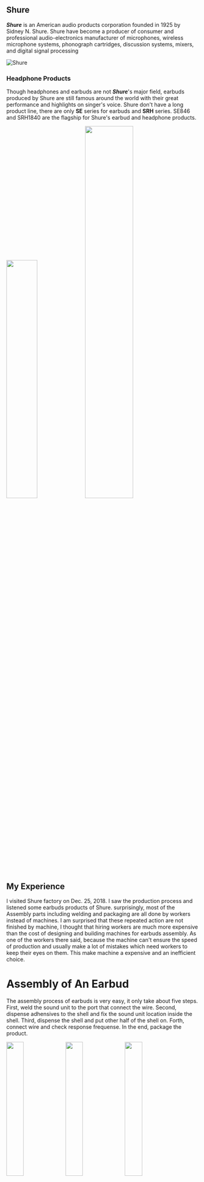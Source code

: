 ## Shure

**_Shure_** is an American audio products corporation founded in 1925 by Sidney N. Shure. Shure have become a producer of consumer and professional audio-electronics manufacturer of microphones, wireless microphone systems, phonograph cartridges, discussion systems, mixers, and digital signal processing

   
![Shure](https://encrypted-tbn0.gstatic.com/images?q=tbn:ANd9GcSd_ZUrJy8PUrolkrXhlu8HcaLd7SagcO9dIBkUdiLhp0gU5uk3)

### Headphone Products

Though headphones and earbuds are not **_Shure_**'s major field, earbuds produced by Shure are still famous around the world with their great performance and highlights on singer's voice. Shure don't have a long product line, there are only **SE** series for earbuds and **SRH** series. SE846 and SRH1840 are the flagship for Shure's earbud and headphone products.

<img src="http://www.proaudiosystems.co.uk/media/catalog/product/cache/1/image/1600x/9df78eab33525d08d6e5fb8d27136e95/s/h/shure-se846-cl-sound-isolating-headphones-with-quad-hidef-microdrivers-5ce.jpg" width="40%" height="40%"> <img src="https://images-na.ssl-images-amazon.com/images/I/819ueG%2BU2VL._SL1500_.jpg" width="50%" height="50%"> 

## My Experience

I visited Shure factory on Dec. 25, 2018. I saw the production process and listened some earbuds products of Shure. surprisingly, most of the Assembly parts including welding and packaging are all done by workers instead of machines. I am surprised that these repeated action are not finished by machine, I thought that hiring workers are much more expensive than the cost of designing and building machines for earbuds assembly. As one of the workers there said, because the machine can't ensure the speed of production and usually make a lot of mistakes which need workers to keep their eyes on them. This make machine a expensive and an inefficient choice.

# Assembly of An Earbud

The assembly process of earbuds is very easy, it only take about five steps. First, weld the sound unit to the port that connect the wire. Second, dispense adhensives to the shell and fix the sound unit location inside the shell. Third, dispense the shell and put other half of the shell on. Forth, connect wire and check response frequense. In the end, package the product.

   <img src="http://thyrsi.com/t6/647/1546345243x2890211732.jpg" width="30%" height="30%">    <img src="http://thyrsi.com/t6/647/1546345603x2890211732.jpg" width="30%" height="30%">  <img src="http://thyrsi.com/t6/647/1546345209x2890211732.jpg" width="30%" height="30%">  
